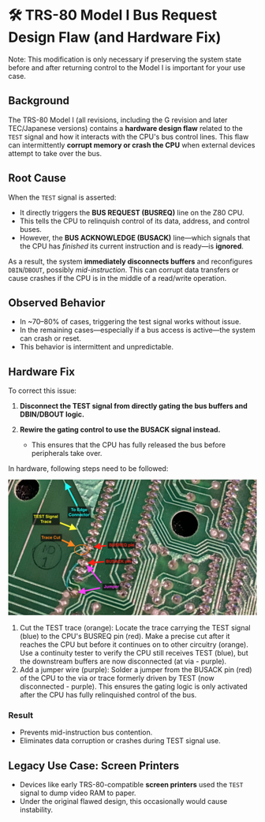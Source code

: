 # 🛠 TRS-80 Model I Bus Request Design Flaw (and Hardware Fix)

Note: This modification is only necessary if preserving the system state before and after returning control to the Model I is important for your use case.

## Background

The TRS-80 Model I (all revisions, including the G revision and later TEC/Japanese versions) contains a **hardware design flaw** related to the `TEST` signal and how it interacts with the CPU's bus control lines. This flaw can intermittently **corrupt memory or crash the CPU** when external devices attempt to take over the bus.

## Root Cause

When the `TEST` signal is asserted:

- It directly triggers the **BUS REQUEST (BUSREQ)** line on the Z80 CPU.
- This tells the CPU to relinquish control of its data, address, and control buses.
- However, the **BUS ACKNOWLEDGE (BUSACK)** line—which signals that the CPU has _finished_ its current instruction and is ready—is **ignored**.

As a result, the system **immediately disconnects buffers** and reconfigures `DBIN`/`DBOUT`, possibly _mid-instruction_. This can corrupt data transfers or cause crashes if the CPU is in the middle of a read/write operation.

## Observed Behavior

- In \~70–80% of cases, triggering the test signal works without issue.
- In the remaining cases—especially if a bus access is active—the system can crash or reset.
- This behavior is intermittent and unpredictable.

## Hardware Fix

To correct this issue:

1. **Disconnect the TEST signal from directly gating the bus buffers and DBIN/DBOUT logic.**
2. **Rewire the gating control to use the BUSACK signal instead.**

   - This ensures that the CPU has fully released the bus before peripherals take over.

In hardware, following steps need to be followed:

![TEST Mod](../Images/TESTMod.png)

1. Cut the TEST trace (orange): Locate the trace carrying the TEST signal (blue) to the CPU's BUSREQ pin (red). Make a precise cut after it reaches the CPU but before it continues on to other circuitry (orange). Use a continuity tester to verify the CPU still receives TEST (blue), but the downstream buffers are now disconnected (at via - purple).
2. Add a jumper wire (purple): Solder a jumper from the BUSACK pin (red) of the CPU to the via or trace formerly driven by TEST (now disconnected - purple). This ensures the gating logic is only activated after the CPU has fully relinquished control of the bus.

### Result

- Prevents mid-instruction bus contention.
- Eliminates data corruption or crashes during TEST signal use.

## Legacy Use Case: Screen Printers

- Devices like early TRS-80-compatible **screen printers** used the `TEST` signal to dump video RAM to paper.
- Under the original flawed design, this occasionally would cause instability.
